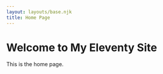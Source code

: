 ```yaml
---
layout: layouts/base.njk
title: Home Page
---
```


# Welcome to My Eleventy Site

This is the home page.

